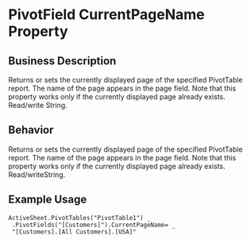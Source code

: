 # PivotField CurrentPageName Property

## Business Description
Returns or sets the currently displayed page of the specified PivotTable report. The name of the page appears in the page field. Note that this property works only if the currently displayed page already exists. Read/write String.

## Behavior
Returns or sets the currently displayed page of the specified PivotTable report. The name of the page appears in the page field. Note that this property works only if the currently displayed page already exists. Read/writeString.

## Example Usage
```vba
ActiveSheet.PivotTables("PivotTable1") _ 
 .PivotFields("[Customers]").CurrentPageName= _ 
 "[Customers].[All Customers].[USA]"
```
